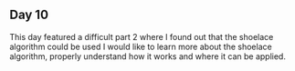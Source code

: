 ## Day 10

This day featured a difficult part 2 where I found out that the shoelace algorithm could be used
I would like to learn more about the shoelace algorithm, properly understand how it works and where it can be applied.